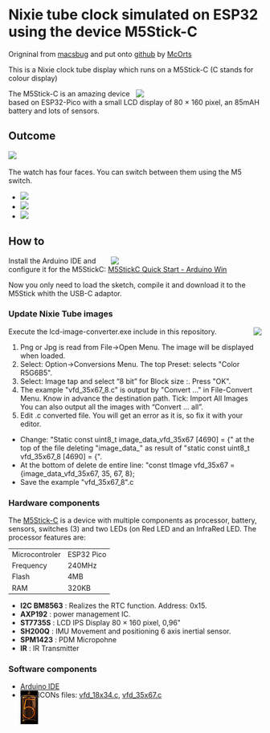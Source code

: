 # Nixie tube clock simulated on ESP32 using the device M5Stick-C
Origninal from [macsbug](https://macsbug.wordpress.com/2019/06/06/m5stickc-nixie-tube-clock/)
and put onto [github](https://github.com/McOrts/M5StickC_Nixie_tube_Clock) by [McOrts](https://github.com/McOrts) 

This is a Nixie clock tube display which runs on a M5Stick-C (C stands for colour display)

<img src="https://github.com/beamzer/M5StickC_Nixie_tube_Clock/blob/master/images/M5Stick-C.jpg" width="250" align="right" />
The M5Stick-C is an amazing device based on ESP32-Pico with a small LCD display of 80 × 160 pixel, an 85mAH battery and lots of sensors. 

## Outcome

<img src="https://github.com/beamzer/M5StickC_Nixie_tube_Clock/blob/master/images/Nixie_Clock_M5StickC.gif" width="300"/>

The watch has four faces. You can switch between them using the M5 switch.
- <img src="https://github.com/beamzer/M5StickC_Nixie_tube_Clock/blob/master/images/Nixie_Clock_M5StickC_m1.gif" width="200"/>
- <img src="https://github.com/beamzer/M5StickC_Nixie_tube_Clock/blob/master/images/Nixie_Clock_M5StickC_m2.gif" width="200"/>
- <img src="https://github.com/beamzer/M5StickC_Nixie_tube_Clock/blob/master/images/Nixie_Clock_M5StickC_m3.gif" width="200"/>

## How to

<img src="hhttps://github.com/beamzer/M5StickC_Nixie_tube_Clock/blob/master/images/M5Stick_Arduino_IDE.PNG" width="300" align="right" />

Install the Arduino IDE and configure it for the M5StickC: [M5StickC Quick Start - Arduino Win](https://docs.m5stack.com/#/en/quick_start/m5stickc/m5stickc_quick_start_with_arduino_Windows?id=_2-copy-the-following-esp32-boards-manager-url-to-additional-boards-manager-urls-hit-ok) 

Now you only need to load the sketch, compile it and download it to the M5Stick whith the USB-C adaptor. 

### Update Nixie Tube images

<img src="hhttps://github.com/beamzer/M5StickC_Nixie_tube_Clock/blob/master/lcd-image-converter/lcd_convert_s.jpg" align="right" />

Execute the lcd-image-converter.exe include in this repository.
1. Png or Jpg is read from File->Open Menu. The image will be displayed when loaded. 
2. Select: Option->Conversions Menu. The top Preset: selects "Color R5G6B5". 
3. Select: Image tap and select “8 bit” for Block size :. Press "OK". 
4. The example "vfd_35x67_8.c" is output by "Convert ..." in File-Convert Menu. 
Know in advance the destination path. 
Tick: Import All Images You can also output all the images with “Convert ... all”. 
5. Edit .c converted file. You will get an error as it is, so fix it with your editor. 
- Change: "Static const uint8_t image_data_vfd_35x67 [4690] = {" at the top of the file deleting "image_data_" as result of "static const uint8_t vfd_35x67_8 [4690] = {". 
- At the bottom of delete de entire line: "const tImage vfd_35x67 = {image_data_vfd_35x67, 35, 67, 8};
- Save the example "vfd_35x67_8".c

### Hardware components
The [M5Stick-C](https://m5stack.com/products/stick-c) is a device with multiple components as processor, battery, sensors, switches (3) and two LEDs (on Red LED and an InfraRed LED. The processor features are:

|   |   |
|---|---|
|Microcontroler|ESP32 Pico|
|Frequency|240MHz|
|Flash|4MB|
|RAM|320KB|

- **I2C BM8563** : Realizes the RTC function. Address: 0x15. 
- **AXP192** :  power management IC. 
- **ST7735S** : LCD IPS Display 80 × 160 pixel, 0,96"
- **SH200Q** : IMU Movement and positioning 6 axis inertial sensor.
- **SPM1423** : PDM Micropohne
- **IR** : IR Transmitter

### Software components
- [Arduino IDE](https://www.hackster.io/arduino/products/arduino-ide?ref=project-8e87cc)
- ICONs files: [vfd_18x34.c](https://github.com/McOrts/M5StickC_Nixie_tube_Clock/blob/master/vfd_18x34.c), [vfd_35x67.c](https://github.com/McOrts/M5StickC_Nixie_tube_Clock/blob/master/vfd_35x67.c) <img src="https://github.com/McOrts/M5StickC_Nixie_tube_Clock/blob/master/images/vfd_35x67_5.png" align="left" />

